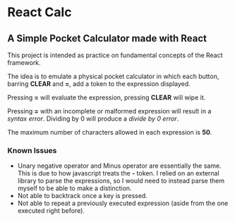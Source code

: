 # React Calc
## A Simple Pocket Calculator made with React

This project is intended as practice on fundamental concepts of the React framework.

The idea is to emulate a physical pocket calculator in which each button, barring **CLEAR** and **=**,
add a token to the expression displayed.

Pressing **=** will evaluate the expression, pressing **CLEAR** will wipe it.

Pressing **=** with an incomplete or malformed expression will result in a *syntax error*.
Dividing by 0 will produce a *divide by 0 error*.

The maximum number of characters allowed in each expression is **50**.

### Known Issues

* Unary negative operator and Minus operator are essentially the same. This is due to how javascript treats the **-** token. I relied on an external library to parse the expressions, so I would need to instead parse them myself to be able to make a distinction. 
* Not able to backtrack once a key is pressed.
* Not able to repeat a previously executed expression (aside from the one executed right before).  